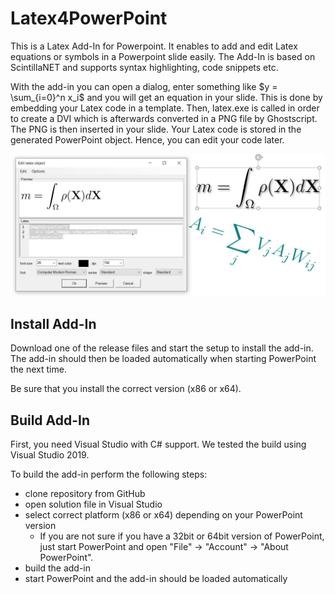 # Latex4PowerPoint
This is a Latex Add-In for Powerpoint. It enables to add and edit Latex equations or symbols in a Powerpoint slide easily. The Add-In is based on ScintillaNET and supports syntax highlighting, code snippets etc.

With the add-in you can open a dialog, enter something like $y = \sum_{i=0}^n x_i$ and you will get an equation in your slide. This is done by embedding  your Latex code in a template. Then, latex.exe is called in order to create a DVI which is afterwards converted in a PNG file by Ghostscript. The PNG is then inserted in your slide. Your Latex code is stored in  the generated PowerPoint object. Hence, you can edit your code later.

![screenshot](screenshot.jpg)

## Install Add-In

Download one of the release files and start the setup to install the add-in. The add-in should then be loaded automatically when starting PowerPoint the next time. 

Be sure that you install the correct version (x86 or x64).

## Build Add-In

First, you need Visual Studio with C# support. We tested the build using Visual Studio 2019. 

To build the add-in perform the following steps:

* clone repository from GitHub
* open solution file in Visual Studio
* select correct platform (x86 or x64) depending on your PowerPoint version
  * If you are not sure if you have a 32bit or 64bit version of PowerPoint, just start PowerPoint and open "File" -> "Account" -> "About PowerPoint".
* build the add-in
* start PowerPoint and the add-in should be loaded automatically